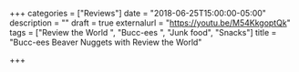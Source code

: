 +++
categories = ["Reviews"]
date = "2018-06-25T15:00:00-05:00"
description = ""
draft = true
externalurl = "https://youtu.be/M54KkgoptQk"
tags = ["Review the World ", "Bucc-ees ", "Junk food", "Snacks"]
title = "Bucc-ees Beaver Nuggets with Review the World"

+++

